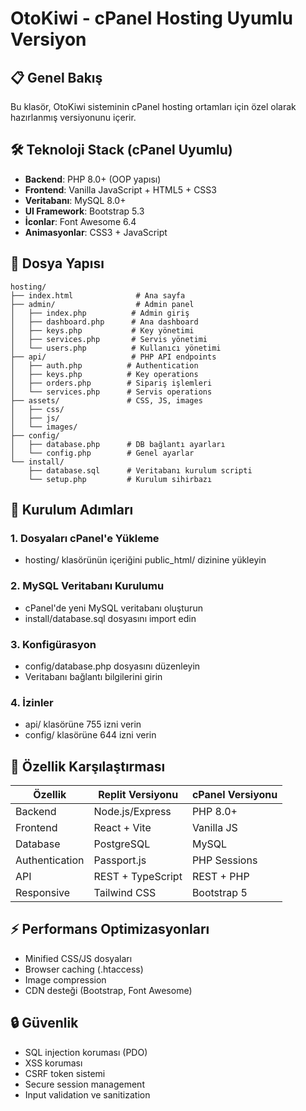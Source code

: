 # OtoKiwi - cPanel Hosting Uyumlu Versiyon

## 📋 Genel Bakış
Bu klasör, OtoKiwi sisteminin cPanel hosting ortamları için özel olarak hazırlanmış versiyonunu içerir.

## 🛠 Teknoloji Stack (cPanel Uyumlu)
- **Backend**: PHP 8.0+ (OOP yapısı)
- **Frontend**: Vanilla JavaScript + HTML5 + CSS3
- **Veritabanı**: MySQL 8.0+
- **UI Framework**: Bootstrap 5.3
- **İconlar**: Font Awesome 6.4
- **Animasyonlar**: CSS3 + JavaScript

## 📁 Dosya Yapısı
```
hosting/
├── index.html              # Ana sayfa
├── admin/                  # Admin panel
│   ├── index.php          # Admin giriş
│   ├── dashboard.php      # Ana dashboard
│   ├── keys.php           # Key yönetimi
│   ├── services.php       # Servis yönetimi
│   └── users.php          # Kullanıcı yönetimi
├── api/                   # PHP API endpoints
│   ├── auth.php          # Authentication
│   ├── keys.php          # Key operations
│   ├── orders.php        # Sipariş işlemleri
│   └── services.php      # Servis operations
├── assets/               # CSS, JS, images
│   ├── css/
│   ├── js/
│   └── images/
├── config/
│   ├── database.php      # DB bağlantı ayarları
│   └── config.php        # Genel ayarlar
└── install/
    ├── database.sql      # Veritabanı kurulum scripti
    └── setup.php         # Kurulum sihirbazı
```

## 🚀 Kurulum Adımları

### 1. Dosyaları cPanel'e Yükleme
- hosting/ klasörünün içeriğini public_html/ dizinine yükleyin

### 2. MySQL Veritabanı Kurulumu
- cPanel'de yeni MySQL veritabanı oluşturun
- install/database.sql dosyasını import edin

### 3. Konfigürasyon
- config/database.php dosyasını düzenleyin
- Veritabanı bağlantı bilgilerini girin

### 4. İzinler
- api/ klasörüne 755 izni verin
- config/ klasörüne 644 izni verin

## 🔧 Özellik Karşılaştırması

| Özellik | Replit Versiyonu | cPanel Versiyonu |
|---------|------------------|------------------|
| Backend | Node.js/Express | PHP 8.0+ |
| Frontend | React + Vite | Vanilla JS |
| Database | PostgreSQL | MySQL |
| Authentication | Passport.js | PHP Sessions |
| API | REST + TypeScript | REST + PHP |
| Responsive | Tailwind CSS | Bootstrap 5 |

## ⚡ Performans Optimizasyonları
- Minified CSS/JS dosyaları
- Browser caching (.htaccess)
- Image compression
- CDN desteği (Bootstrap, Font Awesome)

## 🔒 Güvenlik
- SQL injection koruması (PDO)
- XSS koruması
- CSRF token sistemi
- Secure session management
- Input validation ve sanitization